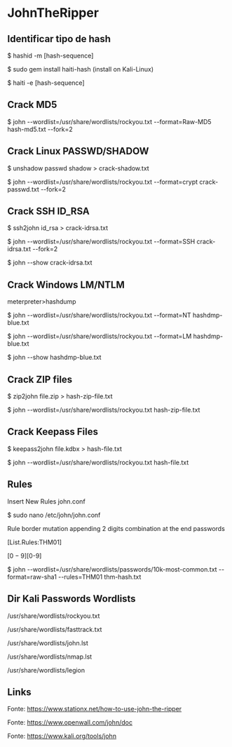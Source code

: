 # JohnTheRipper

## Identificar tipo de hash

$ hashid -m [hash-sequence]

$ sudo gem install haiti-hash (install on Kali-Linux)

$ haiti -e [hash-sequence]

## Crack MD5

$ john --wordlist=/usr/share/wordlists/rockyou.txt --format=Raw-MD5 hash-md5.txt --fork=2

## Crack Linux PASSWD/SHADOW

$ unshadow passwd shadow > crack-shadow.txt

$ john --wordlist=/usr/share/wordlists/rockyou.txt --format=crypt crack-passwd.txt --fork=2

## Crack SSH ID_RSA

$ ssh2john id_rsa > crack-idrsa.txt

$ john --wordlist=/usr/share/wordlists/rockyou.txt --format=SSH crack-idrsa.txt --fork=2

$ john --show crack-idrsa.txt

## Crack Windows LM/NTLM

meterpreter>hashdump

$ john --wordlist=/usr/share/wordlists/rockyou.txt --format=NT hashdmp-blue.txt

$ john --wordlist=/usr/share/wordlists/rockyou.txt --format=LM hashdmp-blue.txt

$ john --show hashdmp-blue.txt

## Crack ZIP files

$ zip2john file.zip > hash-zip-file.txt

$ john --wordlist=/usr/share/wordlists/rockyou.txt hash-zip-file.txt

## Crack Keepass Files

$ keepass2john file.kdbx > hash-file.txt

$ john --wordlist=/usr/share/wordlists/rockyou.txt hash-file.txt

## Rules

Insert New Rules john.conf

$ sudo nano /etc/john/john.conf 

Rule border mutation appending 2 digits combination at the end passwords 

[List.Rules:THM01]

$[0-9]$[0-9]

$ john --wordlist=/usr/share/wordlists/passwords/10k-most-common.txt --format=raw-sha1 --rules=THM01 thm-hash.txt

## Dir Kali Passwords Wordlists

/usr/share/wordlists/rockyou.txt

/usr/share/wordlists/fasttrack.txt

/usr/share/wordlists/john.lst

/usr/share/wordlists/nmap.lst

/usr/share/wordlists/legion

## Links

Fonte: https://www.stationx.net/how-to-use-john-the-ripper

Fonte: https://www.openwall.com/john/doc

Fonte: https://www.kali.org/tools/john
